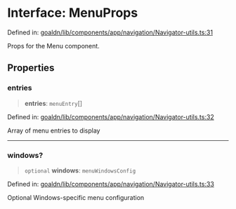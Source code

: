 # Interface: MenuProps

Defined in: [goaldn/lib/components/app/navigation/Navigator-utils.ts:31](https://github.com/aldesgroup/goaldn/blob/6a7943d02984b1a6b41d76a3a483a1484b644076/lib/components/app/navigation/Navigator-utils.ts#L31)

Props for the Menu component.

## Properties

### entries

> **entries**: `menuEntry`[]

Defined in: [goaldn/lib/components/app/navigation/Navigator-utils.ts:32](https://github.com/aldesgroup/goaldn/blob/6a7943d02984b1a6b41d76a3a483a1484b644076/lib/components/app/navigation/Navigator-utils.ts#L32)

Array of menu entries to display

***

### windows?

> `optional` **windows**: `menuWindowsConfig`

Defined in: [goaldn/lib/components/app/navigation/Navigator-utils.ts:33](https://github.com/aldesgroup/goaldn/blob/6a7943d02984b1a6b41d76a3a483a1484b644076/lib/components/app/navigation/Navigator-utils.ts#L33)

Optional Windows-specific menu configuration
